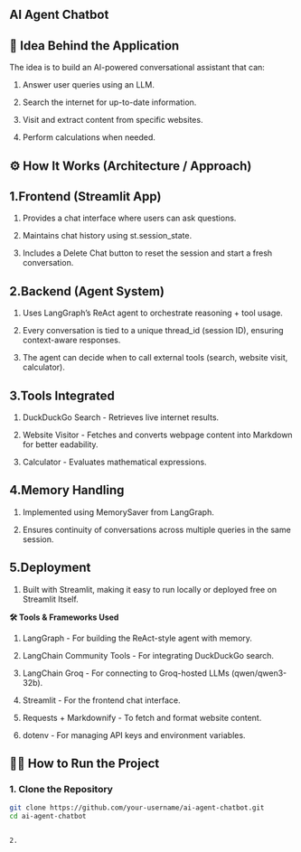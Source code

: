 ## **AI Agent Chatbot**


## **🚀 Idea Behind the Application**

The idea is to build an AI-powered conversational assistant that can:

1. Answer user queries using an LLM.

2. Search the internet for up-to-date information.

3. Visit and extract content from specific websites.
   
4. Perform calculations when needed.



## **⚙️ How It Works (Architecture / Approach)**


## **1.**Frontend (Streamlit App)****

   1. Provides a chat interface where users can ask questions.
 
   2. Maintains chat history using st.session_state.
 
   3. Includes a Delete Chat button to reset the session and start a fresh conversation.
   

## **2.**Backend (Agent System)****

   1. Uses LangGraph’s ReAct agent to orchestrate reasoning + tool usage.

   2. Every conversation is tied to a unique thread_id (session ID), ensuring context-aware
   responses.

   3. The agent can decide when to call external tools (search, website visit, calculator).
   

## **3.**Tools Integrated****

   1. DuckDuckGo Search - Retrieves live internet results.
 
  2. Website Visitor - Fetches and converts webpage content into Markdown for better  eadability.
 
  3.  Calculator - Evaluates mathematical expressions.


## **4.**Memory Handling****

   1. Implemented using MemorySaver from LangGraph.
 
   2. Ensures continuity of conversations across multiple queries in the same session.
   

## 5.**Deployment**

  1. Built with Streamlit, making it easy to run locally or deployed free on Streamlit   Itself.



**🛠️ Tools & Frameworks Used**

  1. LangGraph - For building the ReAct-style agent with memory.

  2. LangChain Community Tools - For integrating DuckDuckGo search.

  3. LangChain Groq - For connecting to Groq-hosted LLMs (qwen/qwen3-32b).

  4. Streamlit - For the frontend chat interface.

  5. Requests + Markdownify - To fetch and format website content.

  6. dotenv - For managing API keys and environment variables.


## 🏃‍♂️ How to Run the Project  

### 1. Clone the Repository  
```bash
git clone https://github.com/your-username/ai-agent-chatbot.git
cd ai-agent-chatbot


2. 
